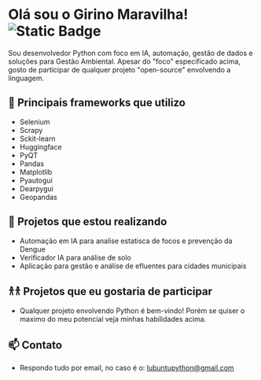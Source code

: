 # Olá sou o Girino Maravilha! ![Static Badge](https://img.shields.io/badge/Python-3.13-blue?logo=python&logoColor=orange)


Sou desenvolvedor Python com foco em IA, automação, gestão de dados e soluções para Gestão Ambiental.
Apesar do "foco" especificado acima, gosto de participar de qualquer projeto "open-source" envolvendo a linguagem.

## 👾 Principais frameworks que utilizo

  - Selenium
  - Scrapy
  - Sckit-learn
  - Huggingface
  - PyQT
  - Pandas
  - Matplotlib
  - Pyautogui
  - Dearpygui
  - Geopandas
  
## 🌱 Projetos que estou realizando

  - Automação em IA para analise estatisca de focos e prevenção da Dengue
  - Verificador IA para análise de solo
  - Aplicação para gestão e análise de efluentes para cidades municipais
    
## 𐀪𐀪 Projetos que eu gostaria de participar

  - Qualquer projeto envolvendo Python é bem-vindo! Porém se quiser o maximo do meu potencial
    veja minhas habilidades acima.

## 📫 Contato

  - Respondo tudo por email, no caso é o: lubuntupython@gmail.com

